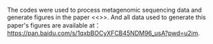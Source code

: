 The codes were used to process metagenomic sequencing data and generate figures in the paper <<<Comprehensive gut microbiota composition and microbial interactions among the three age groups>>>. And all data used to generate this paper's figures are available at：https://pan.baidu.com/s/1qxbBOCyXFCB45NDM96_usA?pwd=u2im. 
